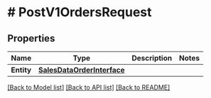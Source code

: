 # # PostV1OrdersRequest


## Properties 


Name | Type | Description | Notes
------------ | ------------- | ------------- | -------------
**Entity**| [**SalesDataOrderInterface**](SalesDataOrderInterface.md) |   |


[[Back to Model list]](../../README.md#models) [[Back to API list]](../../README.md#endpoints) [[Back to README]](../../README.md)

